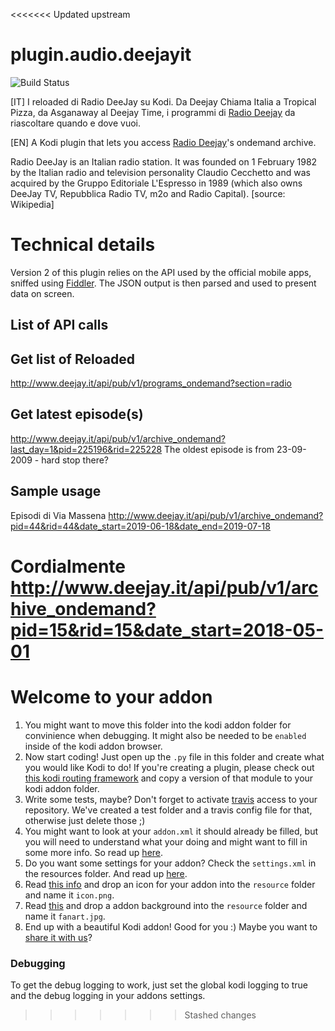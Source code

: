 <<<<<<< Updated upstream
# plugin.audio.deejayit
![Build Status](https://travis-ci.org/karrukola/plugin.audio.deejayit.svg?branch=master)

[IT]
I reloaded di Radio DeeJay su Kodi. Da Deejay Chiama Italia a Tropical Pizza, da Asganaway al Deejay Time, i programmi di [Radio Deejay](http://www.deejay.it) da riascoltare quando e dove vuoi.

[EN]
A Kodi plugin that lets you access [Radio Deejay](http://www.deejay.it)'s ondemand archive.

Radio DeeJay is an Italian radio station. It was founded on 1 February 1982 by the Italian radio and television personality Claudio Cecchetto and was acquired by the Gruppo Editoriale L'Espresso in 1989 (which also owns DeeJay TV, Repubblica Radio TV, m2o and Radio Capital). [source: Wikipedia]

# Technical details

Version 2 of this plugin relies on the API used by the official mobile apps, sniffed using [Fiddler](https://www.telerik.com/fiddler). The JSON output is then parsed and used to present data on screen.

## List of API calls
## Get list of Reloaded
http://www.deejay.it/api/pub/v1/programs_ondemand?section=radio
## Get latest episode(s)
http://www.deejay.it/api/pub/v1/archive_ondemand?last_day=1&pid=225196&rid=225228
The oldest episode is from 23-09-2009 - hard stop there?

## Sample usage
Episodi di Via Massena
http://www.deejay.it/api/pub/v1/archive_ondemand?pid=44&rid=44&date_start=2019-06-18&date_end=2019-07-18

Cordialmente
http://www.deejay.it/api/pub/v1/archive_ondemand?pid=15&rid=15&date_start=2018-05-01
=======
# Welcome to your addon

1. You might want to move this folder into the kodi addon folder for convinience when debugging. It might also be needed to be `enabled` inside of the kodi addon browser.
2. Now start coding! Just open up the `.py` file in this folder and create what you would like Kodi to do! If you're creating a plugin, please check out [this kodi routing framework](https://github.com/tamland/kodi-plugin-routing) and copy a version of that module to your kodi addon folder.
3. Write some tests, maybe? Don't forget to activate [travis](https://travis-ci.org/) access to your repository. We've created a test folder and a travis config file for that, otherwise just delete those ;)
4. You might want to look at your `addon.xml` it should already be filled, but you will need to understand what your doing and might want to fill in some more info. So read up [here](http://kodi.wiki/view/Addon.xml).
5. Do you want some settings for your addon? Check the `settings.xml` in the resources folder. And read up [here](http://kodi.wiki/view/Settings.xml).
6. Read [this info](http://kodi.wiki/view/Add-on_structure#icon.png) and drop an icon for your addon into the `resource` folder and name it `icon.png`.
7. Read [this](http://kodi.wiki/view/Add-on_structure#fanart.jpg) and drop a addon background into the `resource` folder and name it `fanart.jpg`.
8. End up with a beautiful Kodi addon! Good for you :) Maybe you want to [share it with us](http://kodi.wiki/view/Submitting_Add-on_updates_on_Github)?

### Debugging
To get the debug logging to work, just set the global kodi logging to true and the debug logging in your addons settings.
>>>>>>> Stashed changes
